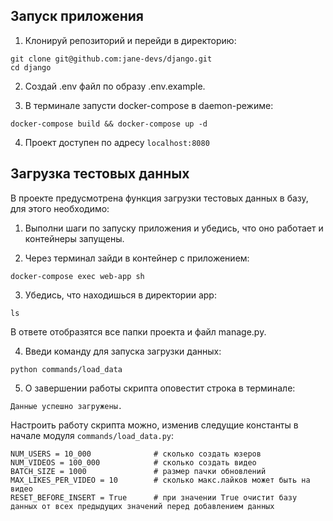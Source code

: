 ## Запуск приложения

1. Клонируй репозиторий и перейди в директорию:
```
git clone git@github.com:jane-devs/django.git
cd django
```

2. Создай .env файл по образу .env.example.

3. В терминале запусти docker-compose в daemon-режиме:
```
docker-compose build && docker-compose up -d
```

4. Проект доступен по адресу `localhost:8080`


## Загрузка тестовых данных

В проекте предусмотрена функция загрузки тестовых данных в базу, для этого необходимо:

1. Выполни шаги по запуску приложения и убедись, что оно работает и контейнеры запущены.

2. Через терминал зайди в контейнер с приложением:
```
docker-compose exec web-app sh
```

3. Убедись, что находишься в директории app:
```
ls
```
В ответе отобразятся все папки проекта и файл manage.py.

4. Введи команду для запуска загрузки данных:
```
python commands/load_data
```

5. О завершении работы скрипта оповестит строка в терминале:
```
Данные успешно загружены.
```

Настроить работу скрипта можно, изменив следущие константы в начале модуля `commands/load_data.py`:
```
NUM_USERS = 10_000              # сколько создать юзеров
NUM_VIDEOS = 100_000            # сколько создать видео
BATCH_SIZE = 1000               # размер пачки обновлений
MAX_LIKES_PER_VIDEO = 10        # сколько макс.лайков может быть на видео
RESET_BEFORE_INSERT = True      # при значении True очистит базу данных от всех предыдущих значений перед добавлением данных
```